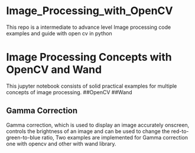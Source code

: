 # Image_Processing_with_OpenCV
This repo is a intermediate to advance level Image processing code examples and guide with open cv in python

# Image Processing Concepts with OpenCV and Wand
This jupyter notebook consists of solid practical examples for multiple concepts of image processing.
##OpenCV
##Wand

## Gamma Correction
Gamma correction, which is used to display an image accurately onscreen, controls the brightness of an image and can be used to change the red-to-green-to-blue ratio,
Two examples are implemented for Gamma correction one with opencv and other with wand library.
